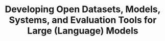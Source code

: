 ---
name: Hao Zhang
email: sjtu.haozhang@gmail.com
photo: https://datascience.ucsd.edu/wp-content/uploads/2023/01/hao.png
website: https://people.eecs.berkeley.edu/~hao/
domain: B17
title: Developing Open Datasets, Models, Systems, and Evaluation Tools for Large (Language) Models
bio: "Hao's research interests are in the intersection of machine learning and systems, with the focus on improving the performance and ease-of-use of today’s distributed ML systems.  Hao works actively on democratizing the access of large languge models (LLMs). Hao has created several popular open source LLM projects, such as Alpa, Vicuna, and Fastchat. Hao's previous open-source artifacts in ML systems have been used by organizations such as AI2, Meta, and Google, and parts of Hao's research have been commercialized at multiple start-ups including Petuum and AnyScale."
description: "The rapid advancement of large multimodal models has revolutionized AI systems, resulting in unprecedented levels of intelligence as seen in OpenAI’s GPT-4. However, despite its performance, the training and architecture details of GPT-4 remain unclear, hindering research and open-source innovation in this field. 
<br>
I propose to build an open platform for large multimodal chat assistants, based on our ongoing open-source effort, Vicuna, an impactful language model that has been widely adopted for building generative AI applications. I propose three thrusts to extend Vicuna as an open and unified platform for large multimodal models:
<ol>
<li>On the system side, I propose an infrastructure for scalable training and high-throughput serving with advanced memory management and parallelization techniques.</li>
<li>On the model side, I aim to build a large multimodal model close to ChatGPT quality, which can also interact with the real world by taking actions and using tools.</li>
<li>On the data and benchmark side, I plan to develop a gamified data collection and benchmark platform with novel data augmentation, data filtering, and ranking methods.</li>
</ol>
If successful, the proposed platform will provide ML developers one-stop-for-all experience for training, serving, and evaluating large multimodal models."
summer: "Work through <a href='https://icml.cc/virtual/2022/tutorial/18440'>https://icml.cc/virtual/2022/tutorial/18440</a> and <a href='https://github.com/RUCAIBox/LLMSurvey'>https://github.com/RUCAIBox/LLMSurvey</a>"
oldstudent: nan
prerequisites: Machine learning
time: Thursday 1-2PM, In-Person 📍 HDSI 336
style: Will involve my postdoc or PhD who are interested in talking. Hands-on in the early bootstrap stage and will be hands-off afterwards.
seats: 6
tag: Language Models
---